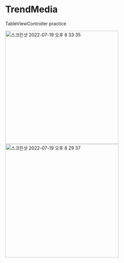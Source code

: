 # TrendMedia
TableViewController practice



<img width="354" alt="스크린샷 2022-07-19 오후 8 33 35" src="https://user-images.githubusercontent.com/87454813/179740549-10ef9980-ed09-4d2a-8254-d616a9412868.png">



<img width="355" alt="스크린샷 2022-07-19 오후 8 29 37" src="https://user-images.githubusercontent.com/87454813/179740219-fdd4462c-7ac1-4f3b-846f-a2bef1dd37f8.png">

